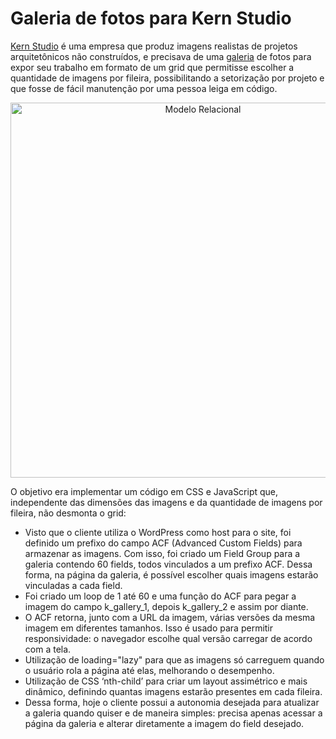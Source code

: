 # Galeria de fotos para Kern Studio

<a href="https://kernstudio.com.br">Kern Studio</a> é uma empresa que produz imagens realistas de projetos arquitetônicos não construídos, e precisava de uma <a href="https://kernstudio.com.br/gallery">galeria</a> de fotos para expor seu trabalho em formato de um grid que permitisse escolher a quantidade de imagens por fileira, possibilitando a setorização por projeto e que fosse de fácil manutenção por uma pessoa leiga em código. 

<p align="center">
  <img src="gallery-img.PNG" alt="Modelo Relacional" width="600px">
</p>

O objetivo era implementar um código em CSS e JavaScript que, independente das dimensões das imagens e da quantidade de imagens por fileira, não desmonta o grid:

<ul>
  <li>Visto que o cliente utiliza o WordPress como host para o site, foi definido um prefixo do campo ACF (Advanced Custom Fields) para armazenar as imagens. Com isso, foi criado um Field Group para a galeria contendo 60 fields, todos vinculados a um prefixo ACF. Dessa forma, na página da galeria, é possível escolher quais imagens estarão vinculadas a cada field.</li>
  <li>Foi criado um loop de 1 até 60 e uma função do ACF para pegar a imagem do campo k_gallery_1, depois k_gallery_2 e assim por diante.</li>
  <li>O ACF retorna, junto com a URL da imagem, várias versões da mesma imagem em diferentes tamanhos. Isso é usado para permitir responsividade: o navegador escolhe qual versão carregar de acordo com a tela.</li>
  <li>Utilização de loading="lazy" para que as imagens só carreguem quando o usuário rola a página até elas, melhorando o desempenho.</li>
  <li>Utilização de CSS ‘nth-child’ para criar um layout assimétrico e mais dinâmico, definindo quantas imagens estarão presentes em cada fileira.</li>
  <li>Dessa forma, hoje o cliente possui a autonomia desejada para atualizar a galeria quando quiser e de maneira simples: precisa apenas acessar a página da galeria e alterar diretamente a imagem do field desejado.</li>
</ul>

